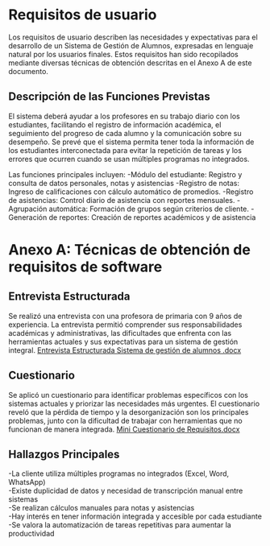 # Requisitos de usuario
Los requisitos de usuario describen las necesidades y expectativas para el desarrollo de un Sistema de Gestión de Alumnos, expresadas en lenguaje natural por los usuarios finales. Estos requisitos han sido recopilados mediante diversas técnicas de obtención descritas en el Anexo A de este documento.

## Descripción de las Funciones Previstas
El sistema deberá ayudar a los profesores en su trabajo diario con los estudiantes, facilitando el registro de información académica, el seguimiento del progreso de cada alumno y la comunicación sobre su desempeño. Se prevé que el sistema permita tener toda la información de los estudiantes interconectada para evitar la repetición de tareas y los errores que ocurren cuando se usan múltiples programas no integrados.

Las funciones principales incluyen:
-Módulo del estudiante: Registro y consulta de datos personales, notas y asistencias
-Registro de notas: Ingreso de calificaciones con cálculo automático de promedios.
-Registro de asistencias: Control diario de asistencia con reportes mensuales.
-Agrupación automática: Formación de grupos según criterios de cliente.
-Generación de reportes: Creación de reportes académicos y de asistencia

# Anexo A: Técnicas de obtención de requisitos de software
## Entrevista Estructurada
Se realizó una entrevista con una profesora de primaria con 9 años de experiencia. La entrevista permitió comprender sus responsabilidades académicas y administrativas, las dificultades que enfrenta con las herramientas actuales y sus expectativas para un sistema de gestión integral.
[Entrevista Estructurada Sistema de gestión de alumnos .docx](https://github.com/user-attachments/files/22456992/Entrevista.Estructurada.Sistema.de.gestion.de.alumnos.docx)


## Cuestionario
Se aplicó un cuestionario para identificar problemas específicos con los sistemas actuales y priorizar las necesidades más urgentes. El cuestionario reveló que la pérdida de tiempo y la desorganización son los principales problemas, junto con la dificultad de trabajar con herramientas que no funcionan de manera integrada.
[Mini Cuestionario de Requisitos.docx](https://github.com/user-attachments/files/22454872/Mini.Cuestionario.de.Requisitos.docx)

## Hallazgos Principales  
-La cliente utiliza múltiples programas no integrados (Excel, Word, WhatsApp)  
-Existe duplicidad de datos y necesidad de transcripción manual entre sistemas  
-Se realizan cálculos manuales para notas y asistencias  
-Hay interés en tener información integrada y accesible por cada estudiante  
-Se valora la automatización de tareas repetitivas para aumentar la productividad  

